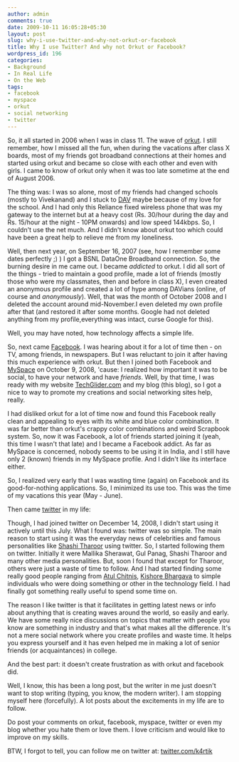 ```yaml
---
author: admin
comments: true
date: 2009-10-11 16:05:28+05:30
layout: post
slug: why-i-use-twitter-and-why-not-orkut-or-facebook
title: Why I use Twitter? And why not Orkut or Facebook?
wordpress_id: 196
categories:
- Background
- In Real Life
- On the Web
tags:
- facebook
- myspace
- orkut
- social networking
- twitter
---
```


So, it all started in 2006 when I was in class 11. The wave of [orkut](http://www.orkut.com). I still remember, how I missed all the fun, when during the vacations after class X boards, most of my friends got broadband connections at their homes and started using orkut and became so close with each other and even with girls. I came to know of orkut only when it was too late sometime at the end of August 2006.

The thing was: I was so alone, most of my friends had changed schools (mostly to Vivekanand) and I stuck to [DAV](http://www.davpssahibabad.org) maybe because of my love for the school. And I had only this Reliance fixed wireless phone that was my gateway to the internet but at a heavy cost (Rs. 30/hour during the day and Rs. 15/hour at the night - 10PM onwards) and low speed 144kbps. So, I couldn't use the net much. And I didn't know about orkut too which could have been a great help to relieve me from my loneliness.

Well, then next year, on September 16, 2007 (see, how I remember some dates perfectly ;) ) I got a BSNL DataOne Broadband connection. So, the burning desire in me came out. I became _addicted_ to orkut. I did all sort of the things - tried to maintain a good profile, made a lot of friends (mostly those who were my classmates, then and before in class X), I even created an anonymous profile and created a lot of hype among DAVians (online, of course and _anonymously_). Well, that was the month of October 2008 and I deleted the account around mid-November.I even deleted my own profile after that (and restored it after some months. Google had not deleted anything from my profile,everything was intact, curse Google for this).

Well, you may have noted, how technology affects a simple life.

So, next came [Facebook](http://www.facebook.com). I was hearing about it for a lot of time then - on TV, among friends, in newspapers. But I was reluctant to join it after having this much experience with orkut. But then I joined both Facebook and [MySpace](http://www.myspace.com) on October 9, 2008, 'cause: I realized how important it was to be social, to have your network and have _friends_. Well, by that time, I was ready with my website [TechGlider.com](http://techglider.in) and my blog (this blog), so I got a nice to way to promote my creations and social networking sites help, really.

I had disliked orkut for a lot of time now and found this Facebook really clean and appealing to eyes with its white and blue color combination. It was far better than orkut's crappy color combinations and weird Scrapbook system. So, now it was Facebook, a lot of friends started joining it (yeah, this time I wasn't that late) and I became a Facebook addict. As far as MySpace is concerned, nobody seems to be using it in India, and I still have only 2 (known) friends in my MySpace profile. And I didn't like its interface either.

So, I realized very early that I was wasting time (again) on Facebook and its good-for-nothing applications. So, I minimized its use too. This was the time of my vacations this year (May - June).

Then came [twitter](http://www.twitter.com) in my life:

Though, I had joined twitter on December 14, 2008, I didn't start using it actively until this July. What I found was: twitter was so simple. The main reason to start using it was the everyday news of celebrities and famous personalities like [Shashi Tharoor](http://twitter.com/ShashiTharoor) using twitter. So, I started following them on twitter. Initially it were Mallika Sherawat, Gul Panag, Shashi Tharoor and many other media personalities. But, soon I found that except for Tharoor, others were just a waste of time to follow. And I had started finding some really good people ranging from [Atul Chitnis](http://twitter.com/achitnis), [Kishore Bhargava](http://twitter.com/kbhargava) to simple individuals who were doing something or other in the technology field. I had finally got something really useful to spend some time on.

The reason I like twitter is that it facilitates in getting latest news or info about anything that is creating waves around the world, so easily and early. We have some really nice discussions on topics that matter with people you know are something in industry and that's what makes all the difference. It's not a mere social network where you create profiles and waste time. It helps you express yourself and it has even helped me in making a lot of senior friends (or acquaintances) in college.

And the best part: it doesn't create frustration as with orkut and facebook did.

Well, I know, this has been a long post, but the writer in me just doesn't want to stop writing (typing, you know, the modern writer). I am stopping myself here (forcefully). A lot posts about the excitements in my life are to follow.

Do post your comments on orkut, facebook, myspace, twitter or even my blog whether you hate them or love them. I love criticism and would like to improve on my skills.

BTW, I forgot to tell, you can follow me on twitter at: [twitter.com/k4rtik](http://twitter.com/k4rtik)
